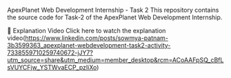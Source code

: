 ApexPlanet Web Development Internship - Task 2
This repository contains the source code for Task-2 of the ApexPlanet Web Development Internship.

🔗 Explanation Video
Click here to watch the explanation video(https://www.linkedin.com/posts/sowmya-patnam-3b3599363_apexplanet-webdevelopment-task2-activity-7338559710259740672-jJY7?utm_source=share&utm_medium=member_desktop&rcm=ACoAAFpSQ_cBfLsVUYCFjw_YSTWvaECP_pzIiXo)
